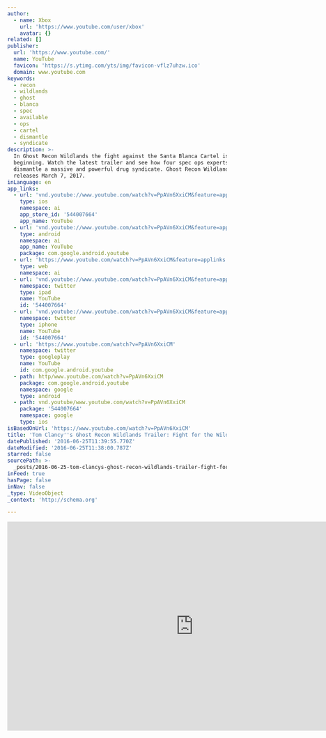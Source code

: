 ```yaml
---
author:
  - name: Xbox
    url: 'https://www.youtube.com/user/xbox'
    avatar: {}
related: []
publisher:
  url: 'https://www.youtube.com/'
  name: YouTube
  favicon: 'https://s.ytimg.com/yts/img/favicon-vflz7uhzw.ico'
  domain: www.youtube.com
keywords:
  - recon
  - wildlands
  - ghost
  - blanca
  - spec
  - available
  - ops
  - cartel
  - dismantle
  - syndicate
description: >-
  In Ghost Recon Wildlands the fight against the Santa Blanca Cartel is just
  beginning. Watch the latest trailer and see how four spec ops experts will
  dismantle a massive and powerful drug syndicate. Ghost Recon Wildlands
  releases March 7, 2017.
inLanguage: en
app_links:
  - url: 'vnd.youtube://www.youtube.com/watch?v=PpAVn6XxiCM&feature=applinks'
    type: ios
    namespace: ai
    app_store_id: '544007664'
    app_name: YouTube
  - url: 'vnd.youtube://www.youtube.com/watch?v=PpAVn6XxiCM&feature=applinks'
    type: android
    namespace: ai
    app_name: YouTube
    package: com.google.android.youtube
  - url: 'https://www.youtube.com/watch?v=PpAVn6XxiCM&feature=applinks'
    type: web
    namespace: ai
  - url: 'vnd.youtube://www.youtube.com/watch?v=PpAVn6XxiCM&feature=applinks'
    namespace: twitter
    type: ipad
    name: YouTube
    id: '544007664'
  - url: 'vnd.youtube://www.youtube.com/watch?v=PpAVn6XxiCM&feature=applinks'
    namespace: twitter
    type: iphone
    name: YouTube
    id: '544007664'
  - url: 'https://www.youtube.com/watch?v=PpAVn6XxiCM'
    namespace: twitter
    type: googleplay
    name: YouTube
    id: com.google.android.youtube
  - path: http/www.youtube.com/watch?v=PpAVn6XxiCM
    package: com.google.android.youtube
    namespace: google
    type: android
  - path: vnd.youtube/www.youtube.com/watch?v=PpAVn6XxiCM
    package: '544007664'
    namespace: google
    type: ios
isBasedOnUrl: 'https://www.youtube.com/watch?v=PpAVn6XxiCM'
title: 'Tom Clancy''s Ghost Recon Wildlands Trailer: Fight for the Wildlands - E3 2016'
datePublished: '2016-06-25T11:39:55.770Z'
dateModified: '2016-06-25T11:38:00.787Z'
starred: false
sourcePath: >-
  _posts/2016-06-25-tom-clancys-ghost-recon-wildlands-trailer-fight-for-the-wi.md
inFeed: true
hasPage: false
inNav: false
_type: VideoObject
_context: 'http://schema.org'

---
```

<iframe src="https://cdn.embedly.com/widgets/media.html?src=https%3A%2F%2Fwww.youtube.com%2Fembed%2FPpAVn6XxiCM%3Ffeature%3Doembed&amp;url=http%3A%2F%2Fwww.youtube.com%2Fwatch%3Fv%3DPpAVn6XxiCM&amp;image=https%3A%2F%2Fi.ytimg.com%2Fvi%2FPpAVn6XxiCM%2Fhqdefault.jpg&amp;key=b7d04c9b404c499eba89ee7072e1c4f7&amp;type=text%2Fhtml&amp;schema=youtube" width="854" height="480" scrolling="no" frameborder="0" allowfullscreen="" style=""></iframe>